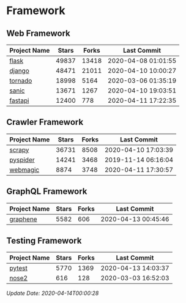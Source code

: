 # Framework

## Web Framework

| Project Name | Stars | Forks | Last Commit |
| ------------ | ----- | ----- | ----------- |
| [flask](https://github.com/pallets/flask) | 49837 | 13418 | 2020-04-08 01:01:55 |
| [django](https://github.com/django/django) | 48471 | 21011 | 2020-04-10 10:00:27 |
| [tornado](https://github.com/tornadoweb/tornado) | 18998 | 5164 | 2020-03-06 01:35:19 |
| [sanic](https://github.com/huge-success/sanic) | 13671 | 1267 | 2020-04-10 19:03:51 |
| [fastapi](https://github.com/tiangolo/fastapi) | 12400 | 778 | 2020-04-11 17:22:35 |

## Crawler Framework

| Project Name | Stars | Forks | Last Commit |
| ------------ | ----- | ----- | ----------- |
| [scrapy](https://github.com/scrapy/scrapy) | 36731 | 8508 | 2020-04-10 17:03:39 |
| [pyspider](https://github.com/binux/pyspider) | 14241 | 3468 | 2019-11-14 06:16:04 |
| [webmagic](https://github.com/code4craft/webmagic) | 8874 | 3748 | 2020-04-11 17:30:57 |

## GraphQL Framework

| Project Name | Stars | Forks | Last Commit |
| ------------ | ----- | ----- | ----------- |
| [graphene](https://github.com/graphql-python/graphene) | 5582 | 606 | 2020-04-13 00:45:46 |

## Testing Framework

| Project Name | Stars | Forks | Last Commit |
| ------------ | ----- | ----- | ----------- |
| [pytest](https://github.com/pytest-dev/pytest) | 5770 | 1369 | 2020-04-13 14:03:37 |
| [nose2](https://github.com/nose-devs/nose2) | 616 | 128 | 2020-03-03 16:52:03 |

*Update Date: 2020-04-14T00:00:28*